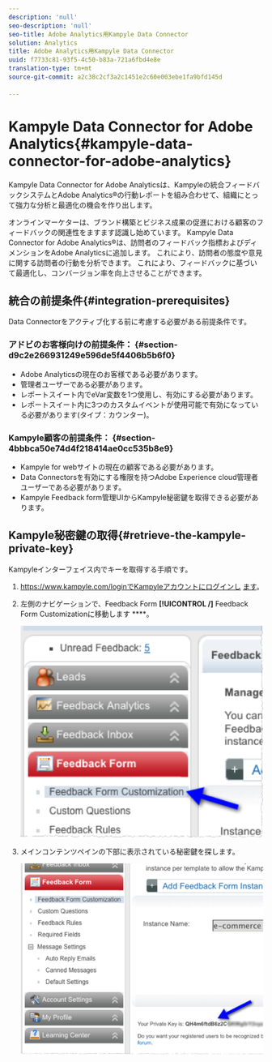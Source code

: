 ```yaml
---
description: 'null'
seo-description: 'null'
seo-title: Adobe Analytics用Kampyle Data Connector
solution: Analytics
title: Adobe Analytics用Kampyle Data Connector
uuid: f7733c81-93f5-4c50-b83a-721a6fbd4e8e
translation-type: tm+mt
source-git-commit: a2c38c2cf3a2c1451e2c60e003ebe1fa9bfd145d

---
```



# Kampyle Data Connector for Adobe Analytics{#kampyle-data-connector-for-adobe-analytics}

Kampyle Data Connector for Adobe Analyticsは、Kampyleの統合フィードバックシステムとAdobe Analytics®の行動レポートを組み合わせて、組織にとって強力な分析と最適化の機会を作り出します。

オンラインマーケターは、ブランド構築とビジネス成果の促進における顧客のフィードバックの関連性をますます認識し始めています。 Kampyle Data Connector for Adobe Analytics®は、訪問者のフィードバック指標およびディメンションをAdobe Analyticsに追加します。 これにより、訪問者の態度や意見に関する訪問者の行動を分析できます。 これにより、フィードバックに基づいて最適化し、コンバージョン率を向上させることができます。

## 統合の前提条件{#integration-prerequisites}

Data Connectorをアクティブ化する前に考慮する必要がある前提条件です。

### アドビのお客様向けの前提条件： {#section-d9c2e266931249e596de5f4406b5b6f0}

* Adobe Analyticsの現在のお客様である必要があります。
* 管理者ユーザーである必要があります。
* レポートスイート内でeVar変数を1つ使用し、有効にする必要があります。
* レポートスイート内に3つのカスタムイベントが使用可能で有効になっている必要があります(タイプ：カウンター)。

### Kampyle顧客の前提条件： {#section-4bbbca50e74d4f218414ae0cc535b8e9}

* Kampyle for webサイトの現在の顧客である必要があります。
* Data Connectorsを有効にする権限を持つAdobe Experience cloud管理者ユーザーである必要があります。
* Kampyle Feedback form管理UIからKampyle秘密鍵を取得できる必要があります。

## Kampyle秘密鍵の取得{#retrieve-the-kampyle-private-key}

Kampyleインターフェイス内でキーを取得する手順です。

1. https://www.kampyle.com/loginでKampyleアカウントにログインし [ます](https://www.kampyle.com/login)。
1. 左側のナビゲーションで、Feedback Form **[!UICONTROL /]** Feedback Form Customizationに移動します ****。

   ![](assets/retrieve_key1.png)

1. メインコンテンツペインの下部に表示されている秘密鍵を探します。

   ![](assets/retrieve_key2.png)
